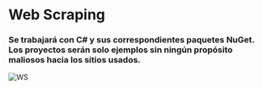 # Web Scraping

### Se trabajará con C# y sus correspondientes paquetes NuGet. Los proyectos serán solo ejemplos sin ningún propósito maliosos hacia los sitios usados.

![WS](https://user-images.githubusercontent.com/71898783/234952480-0c34b571-d1a1-405f-a432-6319129602c1.png)
